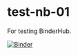 # test-nb-01
For testing BinderHub.

[![Binder](https://mybinder.org/badge_logo.svg)](https://mybinder.org/v2/gh/kteich-oreilly/test-nb-01/master?filepath=notebooks%2F01_01-Intro.ipynb)
